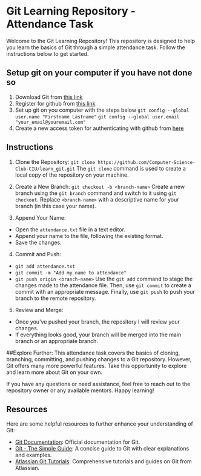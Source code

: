 # Git Learning Repository - Attendance Task

Welcome to the Git Learning Repository! This repository is designed to help you learn the basics of Git through a simple attendance task. Follow the instructions below to get started.

## Setup git on your computer if you have not done so

1. Download Git from [this link](http://git-scm.com/downloads)
2. Register for github from [this link](https://github.com/)
3. Set up git on you computer with the steps below
   `git config --global user.name "Firstname Lastname"`
   `git config --global user.email "your_email@youremail.com"`
4. Create a new access token for authenticating with github from [here](https://github.com/settings/tokens/new)

## Instructions

1. Clone the Repository:
   `git clone https://github.com/Computer-Science-Club-CIU/learn_git.git`
   The `git clone` command is used to create a local copy of the repository on your machine.

2. Create a New Branch: `git checkout -b <branch-name>`
   Create a new branch using the `git branch` command and switch to it using `git checkout`. Replace `<branch-name>` with a descriptive name for your branch (in this case your name).

3. Append Your Name:

- Open the `attendance.txt` file in a text editor.
- Append your name to the file, following the existing format.
- Save the changes.

4. Commit and Push:

- `git add attendance.txt`
- `git commit -m "Add my name to attendance"`
- `git push origin <branch-name>`
  Use the `git add` command to stage the changes made to the attendance file. Then, use `git commit` to create a commit with an appropriate message. Finally, use `git push` to push your branch to the remote repository.

5. Review and Merge:

- Once you've pushed your branch, the repository I will review your changes.
- If everything looks good, your branch will be merged into the main branch or an appropriate branch.

##Explore Further:
This attendance task covers the basics of cloning, branching, committing, and pushing changes to a Git repository. However, Git offers many more powerful features. Take this opportunity to explore and learn more about Git on your own.

If you have any questions or need assistance, feel free to reach out to the repository owner or any available mentors. Happy learning!

## Resources

Here are some helpful resources to further enhance your understanding of Git:

- [Git Documentation](https://git-scm.com/doc): Official documentation for Git.
- [Git - The Simple Guide](https://rogerdudler.github.io/git-guide/): A concise guide to Git with clear explanations and examples.
- [Atlassian Git Tutorials](https://www.atlassian.com/git/tutorials): Comprehensive tutorials and guides on Git from Atlassian.
